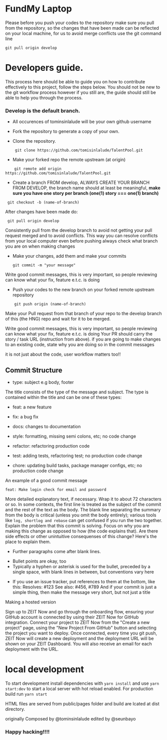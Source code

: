 # FundMy Laptop

Please before you push your codes to the repository make sure you pull from the repository, so the changes that have been made can be reflected on your local machine, for us to avoid merge conflicts use the git command line
   
    git pull origin develop

# Developers guide.

This process here should be able to guide you on how to contribute effectively to this project, follow the steps below. You should not be new to the git workflow process however if you still are, the guide should still be able to help you through the process.

### Develop is the default branch.

* All occurences of tominsinlalude will be your own github username

* Fork the repository to generate a copy of your own.

* Clone the repository.

   ```
    git clone https://github.com/tomisinlalude/TalentPool.git
   ```
    
* Make your forked repo the remote upstream (at origin)
```
    git remote add origin https://github.com/tomisinlalude/TalentPool.git
```
* Create a branch FROM develop, ALWAYS CREATE YOUR BRANCH FROM DEVELOP,
the branch name should at least be meaningful,  **make sure you have one story per branch (one(1) story ===  one(1) branch)** 

```
 git checkout -b (name-of-branch)
 ```

After changes have been made do:
```
 git pull origin develop
```
Consistently pull from the develop branch to avoid not getting your pull request merged and to avoid conflicts.
This way you can resolve conflicts from your local computer even before pushing always check what branch you are on when making changes
 
* Make your changes, add them and make your commits

   ``` 
   git commit -m "your message"
   ```
Write good commit messages, this is very important, so people reviewing can know what your fix, feature e.t.c. is doing

* Push your codes to the new branch on your forked remote upstream repository
```
    git push origin (name-of-branch)
   ```

Make your Pull request from that branch of your repo to the develop branch of this (the HNG) repo and wait for it to be merged.


Write good commit messages, this is very important, so people reviewing can know what your fix, feature e.t.c. is doing
Your PR should carry the story / task URL (instruction from above).
if you are going to make changes to an existing code, state why you are doing so in the commit messages

it is not just about the code, user workflow matters too!!

## Commit Structure

* type: subject e.g body, footer

 The title consists of the type of the message and subject.
The type is contained within the title and can be one of these types:

* feat: a new feature

* fix: a bug fix

* docs: changes to documentation

* style: formatting, missing semi colons, etc; no code change

* refactor: refactoring production code

* test: adding tests, refactoring test; no production code change

* chore: updating build tasks, package manager configs, etc; no production code change

An example of a good commit message
```
feat: Make login check for email and password
```
More detailed explanatory text, if necessary. Wrap it to about 72 characters or so. In some contexts, the first line is treated as the
subject of the commit and the rest of the text as the body. The blank line separating the summary from the body is critical (unless
you omit the body entirely); various tools like `log, shortlog and rebase` can get confused if you run the two together.
Explain the problem that this commit is solving. Focus on why you are making this change as opposed to how (the code explains that).
Are there side effects or other unintuitive consequenses of this change? Here's the place to explain them.

* Further paragraphs come after blank lines.
 - Bullet points are okay, too
 - Typically a hyphen or asterisk is used for the bullet, preceded
   by a single space, with blank lines in between, but conventions
   vary here
* If you use an issue tracker, put references to them at the bottom,
like this:
Resolves: #123
See also: #456, #789
And if your commit is just a simple thing, then make the message very short, but not just a title


Making a hosted version


Sign up to ZEIT Now and go through the onboarding flow, ensuring your GitHub account is connected by using their ZEIT Now for GitHub integration.
Connect your project to ZEIT Now from the "Create a new project" page, using the "New Project From GitHub" button and selecting the project you want to deploy.
Once connected, every time you git push, ZEIT Now will create a new deployment and the deployment URL will be shown on your ZEIT Dashboard. You will also receive an email for each deployment with the URL.

# local development
To start development install dependencies with `yarn install` and use `yarn start:dev` to start a local server with hot reload enabled. For production build run `yarn start`

HTML files are served from public/pages folder and build are lcated at dist directory.


originally Composed by @tominsinlalude edited by @seunbayo
### Happy hacking!!!!

